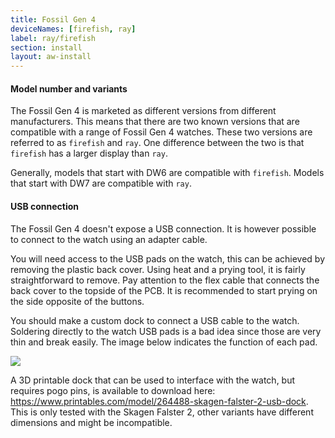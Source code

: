 ```yaml
---
title: Fossil Gen 4
deviceNames: [firefish, ray]
label: ray/firefish
section: install
layout: aw-install
---
```

<div class="callout callout-info">
    <h4>Model number and variants</h4>
    <p></p>
    <p>The Fossil Gen 4 is marketed as different versions from different manufacturers.
    This means that there are two known versions that are compatible with a range of Fossil Gen 4 watches.
    These two versions are referred to as <code>firefish</code> and <code>ray</code>.  One difference between the two is that <code>firefish</code> has a larger display than <code>ray</code>.
    </p><p>
    Generally, models that start with DW6 are compatible with <code>firefish</code>. Models that start with DW7 are compatible with <code>ray</code>.
    </p>
</div>

<div class="callout callout-info">
    <h4>USB connection</h4>
    <p>The Fossil Gen 4 doesn't expose a USB connection. It is however possible to connect to the watch using an adapter cable.</p>
    <p>You will need access to the USB pads on the watch, this can be achieved by removing the plastic back cover. Using heat and a prying tool, it is fairly straightforward to remove. Pay attention to the flex cable that connects the back cover to the topside of the PCB. It is recommended to start prying on the side opposite of the buttons.</p>
    <p>You should make a custom dock to connect a USB cable to the watch. Soldering directly to the watch USB pads is a bad idea since those are very thin and break easily. The image below indicates the function of each pad.</p>
    <img src="{{assets}}/img/ray_usb.jpg" class="install-usbmod-img">
    <p>A 3D printable dock that can be used to interface with the watch, but requires pogo pins, is available to download here: <a href="https://www.printables.com/model/264488-skagen-falster-2-usb-dock">https://www.printables.com/model/264488-skagen-falster-2-usb-dock</a>. This is only tested with the Skagen Falster 2, other variants have different dimensions and might be incompatible.</p>
</div>
